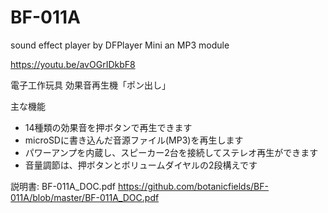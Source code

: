 # BF-011A
sound effect player by DFPlayer Mini an MP3 module

https://youtu.be/avOGrIDkbF8

電子工作玩具
効果音再生機「ポン出し」

主な機能

-	14種類の効果音を押ボタンで再生できます
- microSDに書き込んだ音源ファイル(MP3)を再生します
- パワーアンプを内蔵し、スピーカー2台を接続してステレオ再生ができます
- 音量調節は、押ボタンとボリュームダイヤルの2段構えです

説明書: BF-011A_DOC.pdf
https://github.com/botanicfields/BF-011A/blob/master/BF-011A_DOC.pdf
